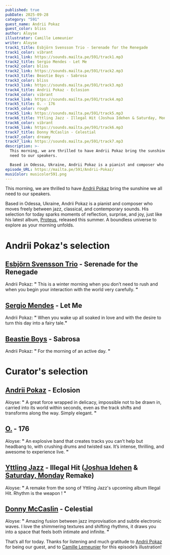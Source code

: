 ```yaml
---
published: true
pubDate: 2025-09-28
category: "591"
guest_name: Andrii Pokaz
guest_color: bliss
author: Aloyse
illustrator: Camille Lemeunier
writer: Aloyse
track1_title: Esbjörn Svensson Trio - Serenade for the Renegade
track1_color: vibrant
track1_link: https://sounds.mailta.pe/591/track1.mp3
track2_title: Sergio Mendes - Let Me
track2_color: bliss
track2_link: https://sounds.mailta.pe/591/track2.mp3
track3_title: Beastie Boys - Sabrosa
track3_color: bliss
track3_link: https://sounds.mailta.pe/591/track3.mp3
track4_title: Andrii Pokaz - Eclosion
track4_color: vibrant
track4_link: https://sounds.mailta.pe/591/track4.mp3
track5_title: O. - 176
track5_color: rough
track5_link: https://sounds.mailta.pe/591/track5.mp3
track6_title: Yttling Jazz - Illegal Hit (Joshua Idehen & Saturday, Monday Remake)
track6_color: vibrant
track6_link: https://sounds.mailta.pe/591/track6.mp3
track7_title: Donny McCaslin - Celestial
track7_color: dreamy
track7_link: https://sounds.mailta.pe/591/track7.mp3
description: >-
  This morning, we are thrilled to have Andrii Pokaz bring the sunshine we all
  need to our speakers.

  Based in Odessa, Ukraine, Andrii Pokaz is a pianist and composer who moves freely between jazz, classical, and contemporary sounds. His selection for today sparks moments of reflection, surprise, and joy, just like his latest album, Proteus, released this summer. A boundless universe to explore as your morning unfolds.
episode_URL: https://mailta.pe/591/Andrii-Pokaz/
musiColor: musicolor591.png
---
```

This morning, we are thrilled to have [Andrii Pokaz](https://pokaz.bandcamp.com/album/voices) bring the sunshine we all need to our speakers.

Based in Odessa, Ukraine, Andrii Pokaz is a pianist and composer who moves freely between jazz, classical, and contemporary sounds. His selection for today sparks moments of reflection, surprise, and joy, just like his latest album, [Proteus](https://www.youtube.com/watch?v=zeE_eDD467E&list=OLAK5uy_k33FcPsVguB_NOElan9oncrQZMa3WZLQY), released this summer. A boundless universe to explore as your morning unfolds.

# Andrii Pokaz's selection

## [Esbjörn Svensson Trio](https://esbjornsvenssontrio.bandcamp.com/album/strange-place-for-snow) - Serenade for the Renegade

 Andrii Pokaz: **"** This is a winter morning when you don’t need to rush and when you begin your interaction with the world very carefully. **"** 

## [Sergio Mendes](https://www.discogs.com/fr/release/12788450-The-Sergio-Mendes-Trio-In-The-Brazilian-Bag) - Let Me

Andrii Pokaz: **"** When you wake up all soaked in love and with the desire to turn this day into a fairy tale.**"** 

## [Beastie Boys](https://www.discogs.com/fr/master/20173-Beastie-Boys-Ill-Communication) - Sabrosa

 Andrii Pokaz: **"** For the morning of an active day. **"** 

# Curator's selection

## [Andrii Pokaz](https://www.youtube.com/watch?v=zeE_eDD467E&list=OLAK5uy_k33FcPsVguB_NOElan9oncrQZMa3WZLQY) - Eclosion

 Aloyse: **"** A great force wrapped in delicacy, impossible not to be drawn in, carried into its world within seconds, even as the track shifts and transforms along the way. Simply elegant. **"** 

## [O.](https://othebanduk.bandcamp.com/album/weirdos) - 176

 Aloyse: **"** An explosive band that creates tracks you can’t help but headbang to, with crushing drums and twisted sax. It’s intense, thrilling, and awesome to experience live. **"** 

## [Yttling Jazz](https://yr1.se/illegalhitlp) - Illegal Hit ([Joshua Idehen](https://joshuaidehen.bandcamp.com/) & [Saturday, Monday](https://saturdaymonday.bandcamp.com/track/fwd-lagartijeando-remix) Remake)

 Aloyse: **"** A remake from the song of Yttling Jazz's upcoming album Illegal Hit. Rhythm is the weapon ! **"** 

## [Donny McCaslin](https://donnymccaslin.bandcamp.com/album/lullaby-for-the-lost) - Celestial

 Aloyse: **"** Amazing fusion between jazz improvisation and subtle electronic waves. I love the shimmering textures and shifting rhythms, it draws you into a space that feels both intimate and infinite. **"** 

That’s all for today. Thanks for listening and much gratitude to [Andrii Pokaz](https://www.instagram.com/andrii.pokaz/?hl=fr) for being our guest, and to [Camille Lemeunier](https://camillelemeunier.fr/) for this episode’s illustration!
